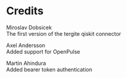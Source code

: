 # Credits

Miroslav Dobsicek  
The first version of the tergite qiskit connector

Axel Andersson  
Added support for OpenPulse

Martin Ahindura  
Added bearer token authentication

